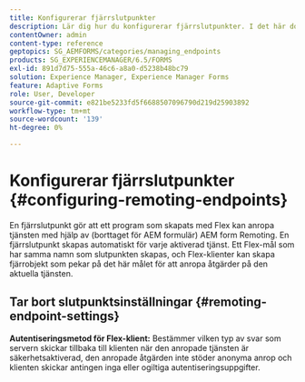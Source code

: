 ```yaml
---
title: Konfigurerar fjärrslutpunkter
description: Lär dig hur du konfigurerar fjärrslutpunkter. I det här dokumentet beskrivs hur du aktiverar program som skapats med Flex för att anropa tjänsten med hjälp av AEM Remoting.
contentOwner: admin
content-type: reference
geptopics: SG_AEMFORMS/categories/managing_endpoints
products: SG_EXPERIENCEMANAGER/6.5/FORMS
exl-id: 891d7d75-555a-46c6-a8a0-d5238b48bc79
solution: Experience Manager, Experience Manager Forms
feature: Adaptive Forms
role: User, Developer
source-git-commit: e821be5233fd5f6688507096790d219d25903892
workflow-type: tm+mt
source-wordcount: '139'
ht-degree: 0%

---
```


# Konfigurerar fjärrslutpunkter {#configuring-remoting-endpoints}

En fjärrslutpunkt gör att ett program som skapats med Flex kan anropa tjänsten med hjälp av (borttaget för AEM formulär) AEM form Remoting. En fjärrslutpunkt skapas automatiskt för varje aktiverad tjänst. Ett Flex-mål som har samma namn som slutpunkten skapas, och Flex-klienter kan skapa fjärrobjekt som pekar på det här målet för att anropa åtgärder på den aktuella tjänsten.

## Tar bort slutpunktsinställningar {#remoting-endpoint-settings}

**Autentiseringsmetod för Flex-klient:** Bestämmer vilken typ av svar som servern skickar tillbaka till klienten när den anropade tjänsten är säkerhetsaktiverad, den anropade åtgärden inte stöder anonyma anrop och klienten skickar antingen inga eller ogiltiga autentiseringsuppgifter.
